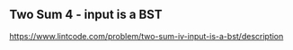 ## Two Sum 4 - input is a BST

https://www.lintcode.com/problem/two-sum-iv-input-is-a-bst/description